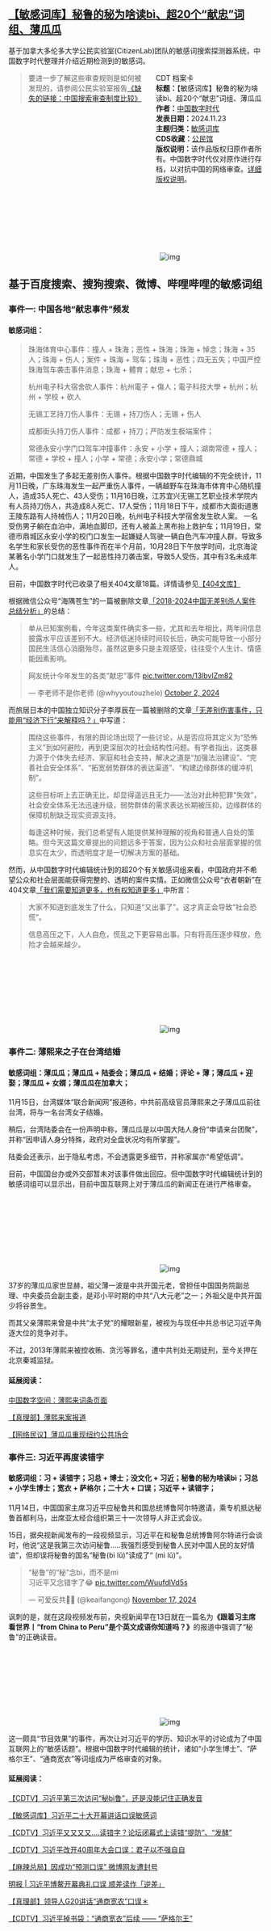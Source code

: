 <!--1732356784000-->
[【敏感词库】秘鲁的秘为啥读bì、超20个“献忠”词组、薄瓜瓜](https://chinadigitaltimes.net/chinese/713385.html)
------

<p>基于加拿大多伦多大学公民实验室(CitizenLab)团队的敏感词搜索探测器系统，中国数字时代整理并介绍近期检测到的敏感词。</p><div style="width:42%;float:right;padding-left:20px"><div class="su-spoiler su-spoiler-style-fancy su-spoiler-icon-chevron-circle" data-scroll-offset="0" data-anchor-in-url="no"><div class="su-spoiler-title" tabindex="0" role="button"><span class="su-spoiler-icon"></span>CDT 档案卡</div><div class="su-spoiler-content su-u-clearfix su-u-trim"><strong>标题：</strong>【敏感词库】秘鲁的秘为啥读bì、超20个“献忠”词组、薄瓜瓜<br><strong>作者：</strong><a href="https://chinadigitaltimes.net/space/中国数字时代" target="_blank">中国数字时代</a><br><strong>发表日期：</strong>2024.11.23<br><strong>主题归类：</strong><a href="https://chinadigitaltimes.net/space/敏感词库" target="_blank">敏感词库</a><br><strong>CDS收藏：</strong><a href="https://chinadigitaltimes.net/space/%E5%85%AC%E6%B0%91%E9%A6%86" target="_blank" rel="noopener">公民馆</a><br><strong>版权说明：</strong>该作品版权归原作者所有。中国数字时代仅对原作进行存档，以对抗中国的网络审查。<a href="https://chinadigitaltimes.net/chinese/copyright">详细版权说明</a>。</div></div></div><blockquote><p>要进一步了解这些审查规则是如何被发现的，请参阅公民实验室报告<a href="https://citizenlab.ca/2023/04/a-comparison-of-search-censorship-in-china/" title="《缺失的链接：中国搜索审查制度比较》">《缺失的链接：中国搜索审查制度比较》</a></p></blockquote><p><img decoding="async" src="data:image/svg+xml,%3Csvg%20xmlns='http://www.w3.org/2000/svg'%20viewBox='0%200%200%200'%3E%3C/svg%3E" alt="img" data-lazy-src="https://chinadigitaltimes.net/chinese/files/2024/11/截屏2024-11-22-21.07.30.png"><noscript><img decoding="async" src="https://chinadigitaltimes.net/chinese/files/2024/11/截屏2024-11-22-21.07.30.png" alt="img"></noscript></p><h2>基于百度搜索、搜狗搜索、微博、哔哩哔哩的敏感词组</h2><h3>事件一: 中国各地“献忠事件”频发</h3><h4>敏感词组：</h4><blockquote><p>珠海体育中心事件：撞人 + 珠海；恶性 + 珠海；珠海 + 悼念；珠海 + 35人；珠海 + 伤人；案件 + 珠海 + 驾车；珠海 + 恶性；四无五失；中国严控珠海驾车袭击事件消息；珠海 + 體育；献忠 + 七杀；</p><p>杭州电子科大宿舍砍人事件：杭州電子 + 傷人；電子科技大學 + 杭州；杭州 + 学校 + 砍人</p><p>无锡工艺持刀伤人事件：无锡 + 持刀伤人；无锡 + 伤人</p><p>成都街头持刀伤人事件：成都 + 持刀；严防发生极端案件；</p><p>常德永安小学门口驾车冲撞事件：永安 + 小学 + 撞人；湖南常德 + 撞人；常德 + 学校 + 撞人；小学 + 常德；永安小学；常德鼎城</p></blockquote><p>近期，中国发生了多起无差别伤人事件。根据中国数字时代编辑的不完全统计，11月11日晚，广东珠海发生一起严重伤人事件，一辆越野车在珠海市体育中心随机撞人，造成35人死亡、43人受伤；11月16日晚，江苏宜兴无锡工艺职业技术学院内有人员持刀伤人，共造成8人死亡、17人受伤；11月18日下午，成都市大面街道惠王陵东路有人持械伤人；11月20日晚，杭州电子科技大学宿舍发生砍人案。 一名受伤男子躺在血泊中，满地血脚印，还有人被盖上黑布抬上救护车；11月19日，常德市鼎城区永安小学的校门口发生一起嫌疑人驾驶一辆白色汽车冲撞人群，导致多名学生和家长受伤的恶性事件而在半个月前，10月28日下午放学时间，北京海淀某著名小学门口就发生了一起恶性持刀袭击案，导致5人受伤，其中有3名未成年人。</p><p>目前，中国数字时代已收录了相关404文章18篇。详情请参见<a href="https://chinadigitaltimes.net/chinese/404-articles-archive" title="【404文库】">【404文库】</a></p><p>根据微信公众号“海隅苍生”的一篇被删除文章<a href="https://chinadigitaltimes.net/chinese/713007.html" title="「2018-2024中国无差别杀人案件总结分析」">「2018-2024中国无差别杀人案件总结分析」</a>的总结：</p><blockquote><p>单从已知案例看，今年这类案件确实多一些，尤其和去年相比，两年间信息披露水平应该差别不大。经济低迷持续时间较长后，确实可能导致一小部分国民生活信心消磨殆尽，虽然这更多只是主观感受，往往受个人生计、情感能因素影响。</p></blockquote><blockquote class="twitter-tweet" data-width="550" data-dnt="true"><p lang="zh" dir="ltr">网友统计今年发生的各类“献忠”事件 <a href="https://t.co/13lbvIZm82">pic.twitter.com/13lbvIZm82</a></p><p>— 李老师不是你老师 (@whyyoutouzhele) <a href="https://twitter.com/whyyoutouzhele/status/1841402026128707966?ref_src=twsrc%5Etfw">October 2, 2024</a></p></blockquote><p><script async="" src="https://platform.twitter.com/widgets.js" charset="utf-8"></script></p><p>而旅居日本的中国独立知识分子李厚辰在一篇被删除的文章<a href="https://chinadigitaltimes.net/chinese/713363.html" title="「无差别伤害事件，只能用“经济下行”来解释吗？」">「无差别伤害事件，只能用“经济下行”来解释吗？」</a>中写道：</p><blockquote><p>围绕这些事件，有限的舆论场出现了一些讨论，从是否应将其定义为“恐怖主义”到如何避险，再到更深层次的社会结构性问题。有学者指出，这类暴力源于个体失去经济、家庭和社会支持，解决之道是“加强法治建设”、“完善社会安全体系”、“拓宽弱势群体的表达渠道”、“构建边缘群体的缓冲机制”。</p><p>这些目标听上去正确无比，却显得遥远且无力——法治对此种犯罪“失效”，社会安全体系无法迅速升级，弱势群体的需求表达长期被压抑，边缘群体的保障机制缺乏现实资源支持。</p><p>每逢这种时候，我们总希望有人能提供某种理解的视角和普通人自处的策略。但今天这篇文章提出的问题远多于答案，因为公众和社会层面掌握的信息实在太少，而透明度才是一切解决方案的基础。</p></blockquote><p>然而，从中国数字时代编辑统计到的超20个有关敏感词组来看，中国政府并不希望公众和社会层面能获得完整的、透明的案件实情。正如微信公众号“衣者朝新”在404文章<a href="https://chinadigitaltimes.net/chinese/713009.html" title="「我们需要知道更多，也有权知道更多」">「我们需要知道更多，也有权知道更多」</a>中所言：</p><blockquote><p>大家不知道到底发生了什么，只知道“又出事了”。这才真正会导致“社会恐慌”。</p><p>信息高压之下，人人自危，慌乱之下更容易出事。只有将高压逐步释放，危险才会越来越少。</p></blockquote><p><img decoding="async" src="data:image/svg+xml,%3Csvg%20xmlns='http://www.w3.org/2000/svg'%20viewBox='0%200%200%200'%3E%3C/svg%3E" alt="img" data-lazy-src="https://chinadigitaltimes.net/chinese/files/2024/11/2024.11.12-1.png"><noscript><img decoding="async" src="https://chinadigitaltimes.net/chinese/files/2024/11/2024.11.12-1.png" alt="img"></noscript></p><h3>事件二: 薄熙来之子在台湾结婚</h3><h4>敏感词组：薄瓜瓜；薄瓜瓜 + 陆委会；薄瓜瓜 + 结婚；评论 + 薄；薄瓜瓜 + 迎娶；薄瓜瓜 + 女婿；薄瓜瓜在加拿大；</h4><p>11月15日，台湾媒体“联合新闻网”报道称，中共前高级官员薄熙来之子薄瓜瓜前往台湾，将与一名台湾女子结婚。</p><p>稍后，台湾陆委会在一份声明中称，薄瓜瓜是以中国大陆人身份“申请来台团聚”，并称“因申请人身分特殊，政府对全盘状况均有所掌握”。</p><p>陆委会还表示，出于隐私考虑，不会透露更多细节，并称家属亦“希望低调”。</p><p>目前，中国国台办或外交部暂未对该事件做出回应。但中国数字时代编辑统计到的敏感词组可以显示出，目前中国互联网上对于薄瓜瓜的新闻正在进行严格审查。</p><p><img decoding="async" src="data:image/svg+xml,%3Csvg%20xmlns='http://www.w3.org/2000/svg'%20viewBox='0%200%200%200'%3E%3C/svg%3E" alt="img" data-lazy-src="https://chinadigitaltimes.net/chinese/files/2024/11/20241115142755-c8575079.jpg"><noscript><img decoding="async" src="https://chinadigitaltimes.net/chinese/files/2024/11/20241115142755-c8575079.jpg" alt="img"></noscript></p><p>37岁的薄瓜瓜家世显赫，祖父薄一波是中共开国元老，曾担任中国国务院副总理、中央委员会副主委，是邓小平时期的中共“八大元老”之一；外祖父是中共开国少将谷景生。</p><p>而其父亲薄熙来曾是中共“太子党”的耀眼新星，被视为与现任中共总书记习近平角逐大位的竞争对手。</p><p>不过，2013年薄熙来被控收贿、贪污等罪名，遭中共判处无期徒刑，至今关押在北京秦城监狱。</p><h4>延展阅读：</h4><p><a href="https://chinadigitaltimes.net/space/%E8%96%84%E7%86%99%E6%9D%A5" title="中国数字空间：薄熙来词条页面">中国数字空间：薄熙来词条页面</a></p><p><a href="https://chinadigitaltimes.net/chinese/305609.html" title="【真理部】薄熙来案报道">【真理部】薄熙来案报道</a></p><p><a href="https://chinadigitaltimes.net/chinese/417594.html" title="【网络民议】薄瓜瓜重现纽约公共场合">【网络民议】薄瓜瓜重现纽约公共场合</a></p><h3>事件三: 习近平再度读错字</h3><h4>敏感词组：习 + 读错字；习总 + 博士；没文化 + 习近；秘鲁的秘为啥读bì；习总 + 小学生博士；宽衣 + 萨格尔；二十大 + 口误；习近平 + 读错字；</h4><p>11月14日，中国国家主席习近平应秘鲁共和国总统博鲁阿尔特邀请，乘专机抵达秘鲁首都利马，出席亚太经合组织第三十一次领导人非正式会议。</p><p>15日，据央视新闻发布的一段视频显示，习近平在和秘鲁总统博鲁阿尔特进行会谈时，他说“这是我第三次访问秘鲁…..我强烈感受到秘鲁人民对中国人民的友好情谊”，但却误将秘鲁的国名“秘鲁(bì lǔ)”读成了“ (mì lǔ)”。</p><blockquote class="twitter-tweet" data-width="550" data-dnt="true"><p lang="zh" dir="ltr">“秘鲁”的“秘”念bì，而不是mì<br>习近平又念错字了😂 <a href="https://t.co/WuufdlVd5s">pic.twitter.com/WuufdlVd5s</a></p><p>— 可爱反共🏳️‍⚧️ (@keaifangong) <a href="https://twitter.com/keaifangong/status/1858088384377582017?ref_src=twsrc%5Etfw">November 17, 2024</a></p></blockquote><p><script async="" src="https://platform.twitter.com/widgets.js" charset="utf-8"></script></p><p>讽刺的是，就在这段视频发布前，央视新闻早在13日就在一篇名为<strong>《跟着习主席看世界丨“from China to Peru”是个英文成语你知道吗？》</strong>的报道中强调了“秘鲁”的正确读音。</p><p><img decoding="async" src="data:image/svg+xml,%3Csvg%20xmlns='http://www.w3.org/2000/svg'%20viewBox='0%200%200%200'%3E%3C/svg%3E" alt="img" data-lazy-src="https://chinadigitaltimes.net/chinese/files/2024/11/image-1731987184831-1.png"><noscript><img decoding="async" src="https://chinadigitaltimes.net/chinese/files/2024/11/image-1731987184831-1.png" alt="img"></noscript></p><p>这一颇具“节目效果”的事件，再次让对习近平的学历、知识水平的讨论成为了中国互联网上的“敏感话题”。根据中国数字时代编辑的统计，诸如“小学生博士”、“萨格尔王”、“通商宽衣”等词组成为严格审查的对象。</p><h4>延展阅读：</h4><p><a href="https://chinadigitaltimes.net/chinese/713215.html" title="【CDTV】习近平第三次访问“秘bì鲁”，还是没能记住正确发音">【CDTV】习近平第三次访问“秘bì鲁”，还是没能记住正确发音</a></p><p><a href="https://chinadigitaltimes.net/chinese/688526.html" title="【敏感词库】习近平二十大开幕讲话口误敏感词">【敏感词库】习近平二十大开幕讲话口误敏感词</a></p><p><a href="https://chinadigitaltimes.net/chinese/2019/03/%e3%80%90cdtv%e3%80%91%e4%b9%a0%e8%bf%91%e5%b9%b3%e5%86%8d%e5%ba%a6%e5%8f%a3%e8%af%af-%e8%ae%ba%e5%9d%9b%e9%97%ad%e5%b9%95%e5%bc%8f%e4%b8%8a%e8%af%bb%e9%94%99%e6%8f%90%e9%98%b2/">【CDTV】习近平又又又又….读错字？论坛闭幕式上读错“提防”、“发酵”</a></p><p><a href="https://chinadigitaltimes.net/chinese/2018/12/%e3%80%90cdtv%e3%80%91%e4%b9%a0%e8%bf%91%e5%b9%b3%e6%94%b9%e5%bc%8040%e5%91%a8%e5%b9%b4%e5%a4%a7%e4%bc%9a%e5%8f%a3%e8%af%af%ef%bc%9a%e5%90%9b%e5%ad%90%e4%bb%a5%e4%b8%8d%e5%bc%ba%e8%87%aa%e8%87%aa/">【CDTV】习近平改开40周年大会口误：君子以不强自自</a></p><p><a href="https://chinadigitaltimes.net/chinese/2018/04/%e3%80%90%e9%ba%bb%e8%be%a3%e6%80%bb%e5%b1%80%e3%80%91%e5%9b%a0%e6%88%90%e5%8a%9f%e9%a2%84%e6%b5%8b%e5%8f%a3%e8%af%af-%e5%be%ae%e5%8d%9a%e7%bd%91%e5%8f%8b%e9%81%ad%e5%b0%81%e5%8f%b7/">【麻辣总局】因成功“预测口误” 微博网友遭封号</a></p><p><a href="https://chinadigitaltimes.net/chinese/2018/04/%e6%98%8e%e6%8a%a5-%e4%b9%a0%e8%bf%91%e5%b9%b3%e5%8d%9a%e9%b3%8c%e5%bc%80%e5%b9%95%e5%85%b8%e7%a4%bc%e5%8f%a3%e8%af%af-%e9%a1%ba%e5%b7%ae%e8%af%bb%e4%bd%9c%e3%80%8c%e9%80%86%e5%b7%ae%e3%80%8d/">明报 | 习近平博鳌开幕典礼口误 顺差读作「逆差」</a></p><p><a href="https://chinadigitaltimes.net/chinese/2016/09/%e3%80%90%e7%9c%9f%e7%90%86%e9%83%a8%e3%80%91%e9%80%9a%e5%95%86%e5%ae%bd%e5%86%9c%e4%bb%a5%e5%8f%8a%e7%9b%b8%e5%85%b3%e4%ba%8b%e4%bb%b6/">【真理部】领导人G20讲话“通商宽农”口误＊</a></p><p><a href="https://chinadigitaltimes.net/chinese/2018/03/%e3%80%90cdtv%e3%80%91%e4%b9%a0%e8%bf%91%e5%b9%b3%e6%8e%89%e4%b9%a6%e8%a2%8b%ef%bc%9a%e9%80%9a%e5%95%86%e5%ae%bd%e8%a1%a3%e5%90%8e%e7%bb%ad-%e8%90%a8/">【CDTV】习近平掉书袋：“通商宽衣”后续 —— “萨格尔王”</a></p><div class="addtoany_share_save_container addtoany_content addtoany_content_bottom"><div class="a2a_kit a2a_kit_size_32 addtoany_list" data-a2a-url="https://chinadigitaltimes.net/chinese/713385.html" data-a2a-title="【敏感词库】秘鲁的秘为啥读bì、超20个“献忠”词组、薄瓜瓜"><a class="a2a_button_facebook" href="https://www.addtoany.com/add_to/facebook?linkurl=https%3A%2F%2Fchinadigitaltimes.net%2Fchinese%2F713385.html&amp;linkname=%E3%80%90%E6%95%8F%E6%84%9F%E8%AF%8D%E5%BA%93%E3%80%91%E7%A7%98%E9%B2%81%E7%9A%84%E7%A7%98%E4%B8%BA%E5%95%A5%E8%AF%BBb%C3%AC%E3%80%81%E8%B6%8520%E4%B8%AA%E2%80%9C%E7%8C%AE%E5%BF%A0%E2%80%9D%E8%AF%8D%E7%BB%84%E3%80%81%E8%96%84%E7%93%9C%E7%93%9C" title="Facebook" rel="nofollow noopener" target="_blank"></a><a class="a2a_button_twitter" href="https://www.addtoany.com/add_to/twitter?linkurl=https%3A%2F%2Fchinadigitaltimes.net%2Fchinese%2F713385.html&amp;linkname=%E3%80%90%E6%95%8F%E6%84%9F%E8%AF%8D%E5%BA%93%E3%80%91%E7%A7%98%E9%B2%81%E7%9A%84%E7%A7%98%E4%B8%BA%E5%95%A5%E8%AF%BBb%C3%AC%E3%80%81%E8%B6%8520%E4%B8%AA%E2%80%9C%E7%8C%AE%E5%BF%A0%E2%80%9D%E8%AF%8D%E7%BB%84%E3%80%81%E8%96%84%E7%93%9C%E7%93%9C" title="Twitter" rel="nofollow noopener" target="_blank"></a><a class="a2a_button_telegram" href="https://www.addtoany.com/add_to/telegram?linkurl=https%3A%2F%2Fchinadigitaltimes.net%2Fchinese%2F713385.html&amp;linkname=%E3%80%90%E6%95%8F%E6%84%9F%E8%AF%8D%E5%BA%93%E3%80%91%E7%A7%98%E9%B2%81%E7%9A%84%E7%A7%98%E4%B8%BA%E5%95%A5%E8%AF%BBb%C3%AC%E3%80%81%E8%B6%8520%E4%B8%AA%E2%80%9C%E7%8C%AE%E5%BF%A0%E2%80%9D%E8%AF%8D%E7%BB%84%E3%80%81%E8%96%84%E7%93%9C%E7%93%9C" title="Telegram" rel="nofollow noopener" target="_blank"></a><a class="a2a_button_reddit" href="https://www.addtoany.com/add_to/reddit?linkurl=https%3A%2F%2Fchinadigitaltimes.net%2Fchinese%2F713385.html&amp;linkname=%E3%80%90%E6%95%8F%E6%84%9F%E8%AF%8D%E5%BA%93%E3%80%91%E7%A7%98%E9%B2%81%E7%9A%84%E7%A7%98%E4%B8%BA%E5%95%A5%E8%AF%BBb%C3%AC%E3%80%81%E8%B6%8520%E4%B8%AA%E2%80%9C%E7%8C%AE%E5%BF%A0%E2%80%9D%E8%AF%8D%E7%BB%84%E3%80%81%E8%96%84%E7%93%9C%E7%93%9C" title="Reddit" rel="nofollow noopener" target="_blank"></a><a class="a2a_button_whatsapp" href="https://www.addtoany.com/add_to/whatsapp?linkurl=https%3A%2F%2Fchinadigitaltimes.net%2Fchinese%2F713385.html&amp;linkname=%E3%80%90%E6%95%8F%E6%84%9F%E8%AF%8D%E5%BA%93%E3%80%91%E7%A7%98%E9%B2%81%E7%9A%84%E7%A7%98%E4%B8%BA%E5%95%A5%E8%AF%BBb%C3%AC%E3%80%81%E8%B6%8520%E4%B8%AA%E2%80%9C%E7%8C%AE%E5%BF%A0%E2%80%9D%E8%AF%8D%E7%BB%84%E3%80%81%E8%96%84%E7%93%9C%E7%93%9C" title="WhatsApp" rel="nofollow noopener" target="_blank"></a><a class="a2a_button_email" href="https://www.addtoany.com/add_to/email?linkurl=https%3A%2F%2Fchinadigitaltimes.net%2Fchinese%2F713385.html&amp;linkname=%E3%80%90%E6%95%8F%E6%84%9F%E8%AF%8D%E5%BA%93%E3%80%91%E7%A7%98%E9%B2%81%E7%9A%84%E7%A7%98%E4%B8%BA%E5%95%A5%E8%AF%BBb%C3%AC%E3%80%81%E8%B6%8520%E4%B8%AA%E2%80%9C%E7%8C%AE%E5%BF%A0%E2%80%9D%E8%AF%8D%E7%BB%84%E3%80%81%E8%96%84%E7%93%9C%E7%93%9C" title="Email" rel="nofollow noopener" target="_blank"></a><a class="a2a_button_copy_link" href="https://www.addtoany.com/add_to/copy_link?linkurl=https%3A%2F%2Fchinadigitaltimes.net%2Fchinese%2F713385.html&amp;linkname=%E3%80%90%E6%95%8F%E6%84%9F%E8%AF%8D%E5%BA%93%E3%80%91%E7%A7%98%E9%B2%81%E7%9A%84%E7%A7%98%E4%B8%BA%E5%95%A5%E8%AF%BBb%C3%AC%E3%80%81%E8%B6%8520%E4%B8%AA%E2%80%9C%E7%8C%AE%E5%BF%A0%E2%80%9D%E8%AF%8D%E7%BB%84%E3%80%81%E8%96%84%E7%93%9C%E7%93%9C" title="Copy Link" rel="nofollow noopener" target="_blank"></a><a class="a2a_dd addtoany_share_save addtoany_share" href="https://www.addtoany.com/share"></a></div></div>
